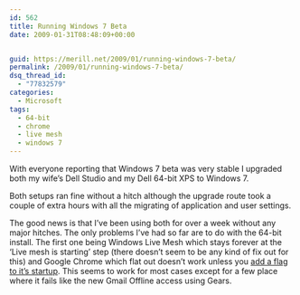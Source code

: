 ```yaml
---
id: 562
title: Running Windows 7 Beta
date: 2009-01-31T08:48:09+00:00


guid: https://merill.net/2009/01/running-windows-7-beta/
permalink: /2009/01/running-windows-7-beta/
dsq_thread_id:
  - "77832579"
categories:
  - Microsoft
tags:
  - 64-bit
  - chrome
  - live mesh
  - windows 7
---
```

<p>With everyone reporting that Windows 7 beta was very stable I upgraded both my wife’s Dell Studio and my Dell 64-bit XPS to Windows 7.</p>  <p>Both setups ran fine without a hitch although the upgrade route took a couple of extra hours with all the migrating of application and user settings.</p>  <p>The good news is that I’ve been using both for over a week without any major hitches. The only problems I’ve had so far are to do with the 64-bit install. The first one being Windows Live Mesh which stays forever at the ‘Live mesh is starting’ step (there doesn’t seem to be any kind of fix out for this) and Google Chrome which flat out doesn’t work unless you <a href="http://www.google.com/support/forum/p/Chrome/thread?tid=5111f112bcd233e1&amp;hl=en">add a flag to it’s startup</a>. This seems to work for most cases except for a few place where it fails like the new Gmail Offline access using Gears.</p>